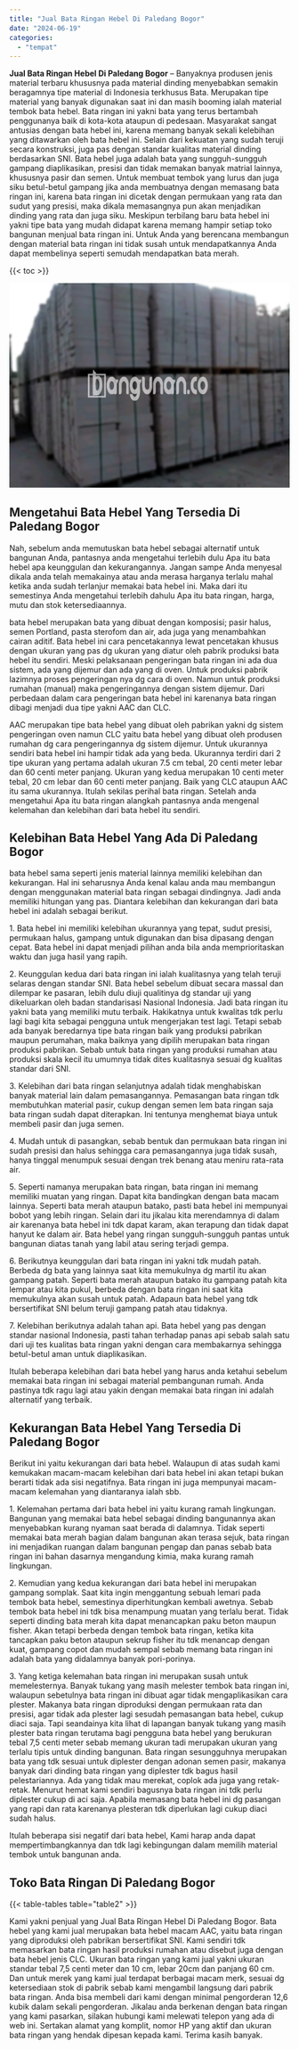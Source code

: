 ```yaml
---
title: "Jual Bata Ringan Hebel Di Paledang Bogor"
date: "2024-06-19"
categories: 
  - "tempat"
---
```


**Jual Bata Ringan Hebel Di Paledang Bogor** – Banyaknya produsen jenis material terbaru khususnya pada material dinding menyebabkan semakin beragamnya tipe material di Indonesia terkhusus Bata. Merupakan tipe material yang banyak digunakan saat ini dan masih booming ialah material tembok bata hebel. Bata ringan ini yakni bata yang terus bertambah penggunanya baik di kota-kota ataupun di pedesaan. Masyarakat sangat antusias dengan bata hebel ini, karena memang banyak sekali kelebihan yang ditawarkan oleh bata hebel ini. Selain dari kekuatan yang sudah teruji secara konstruksi, juga pas dengan standar kualitas material dinding berdasarkan SNI. Bata hebel juga adalah bata yang sungguh-sungguh gampang diaplikasikan, presisi dan tidak memakan banyak matrial lainnya, khususnya pasir dan semen. Untuk membuat tembok yang lurus dan juga siku betul-betul gampang jika anda membuatnya dengan memasang bata ringan ini, karena bata ringan ini dicetak dengan permukaan yang rata dan sudut yang presisi, maka dikala memasangnya pun akan menjadikan dinding yang rata dan juga siku. Meskipun terbilang baru bata hebel ini yakni tipe bata yang mudah didapat karena memang hampir setiap toko bangunan menjual bata ringan ini. Untuk Anda yang berencana membangun dengan material bata ringan ini tidak susah untuk mendapatkannya Anda dapat membelinya seperti semudah mendapatkan bata merah.

{{< toc >}}

![Jual Bata Ringan Hebel Di Paledang Bogor](/images/jual-hebel-murah-17.png)

## Mengetahui Bata Hebel Yang Tersedia Di Paledang Bogor

Nah, sebelum anda memutuskan bata hebel sebagai alternatif untuk bangunan Anda, pantasnya anda mengetahui terlebih dulu Apa itu bata hebel apa keunggulan dan kekurangannya. Jangan sampe Anda menyesal dikala anda telah memakainya atau anda merasa harganya terlalu mahal ketika anda sudah terlanjur memakai bata hebel ini. Maka dari itu semestinya Anda mengetahui terlebih dahulu Apa itu bata ringan, harga, mutu dan stok ketersediaannya.

bata hebel merupakan bata yang dibuat dengan komposisi; pasir halus, semen Portland, pasta sterofom dan air, ada juga yang menambahkan cairan aditif. Bata hebel ini cara pencetakannya lewat pencetakan khusus dengan ukuran yang pas dg ukuran yang diatur oleh pabrik produksi bata hebel itu sendiri. Meski pelaksanaan pengeringan bata ringan ini ada dua sistem, ada yang dijemur dan ada yang di oven. Untuk produksi pabrik lazimnya proses pengeringan nya dg cara di oven. Namun untuk produksi rumahan (manual) maka pengeringannya dengan sistem dijemur. Dari perbedaan dalam cara pengeringan bata hebel ini karenanya bata ringan dibagi menjadi dua tipe yakni AAC dan CLC.

AAC merupakan tipe bata hebel yang dibuat oleh pabrikan yakni dg sistem pengeringan oven namun CLC yaitu bata hebel yang dibuat oleh produsen rumahan dg cara pengeringannya dg sistem dijemur. Untuk ukurannya sendiri bata hebel ini hampir tidak ada yang beda. Ukurannya terdiri dari 2 tipe ukuran yang pertama adalah ukuran 7.5 cm tebal, 20 centi meter lebar dan 60 centi meter panjang. Ukuran yang kedua merupakan 10 centi meter tebal, 20 cm lebar dan 60 centi meter panjang. Baik yang CLC ataupun AAC itu sama ukurannya. Itulah sekilas perihal bata ringan. Setelah anda mengetahui Apa itu bata ringan alangkah pantasnya anda mengenal kelemahan dan kelebihan dari bata hebel itu sendiri.

## Kelebihan Bata Hebel Yang Ada Di Paledang Bogor

bata hebel sama seperti jenis material lainnya memiliki kelebihan dan kekurangan. Hal ini seharusnya Anda kenal kalau anda mau membangun dengan menggunakan material bata ringan sebagai dindingnya. Jadi anda memiliki hitungan yang pas. Diantara kelebihan dan kekurangan dari bata hebel ini adalah sebagai berikut.

1\. Bata hebel ini memiliki kelebihan ukurannya yang tepat, sudut presisi, permukaan halus, gampang untuk digunakan dan bisa dipasang dengan cepat. Bata hebel ini dapat menjadi pilihan anda bila anda memprioritaskan waktu dan juga hasil yang rapih.

2\. Keunggulan kedua dari bata ringan ini ialah kualitasnya yang telah teruji selaras dengan standar SNI. Bata hebel sebelum dibuat secara massal dan dilempar ke pasaran, lebih dulu diuji qualitinya dg standar uji yang dikeluarkan oleh badan standarisasi Nasional Indonesia. Jadi bata ringan itu yakni bata yang memiliki mutu terbaik. Hakikatnya untuk kwalitas tdk perlu lagi bagi kita sebagai pengguna untuk mengerjakan test lagi. Tetapi sebab ada banyak beredarnya tipe bata ringan baik yang produksi pabrikan maupun perumahan, maka baiknya yang dipilih merupakan bata ringan produksi pabrikan. Sebab untuk bata ringan yang produksi rumahan atau produksi skala kecil itu umumnya tidak dites kualitasnya sesuai dg kualitas standar dari SNI.

3\. Kelebihan dari bata ringan selanjutnya adalah tidak menghabiskan banyak material lain dalam pemasangannya. Pemasangan bata ringan tdk membutuhkan material pasir, cukup dengan semen lem bata ringan saja bata ringan sudah dapat diterapkan. Ini tentunya menghemat biaya untuk membeli pasir dan juga semen.

4\. Mudah untuk di pasangkan, sebab bentuk dan permukaan bata ringan ini sudah presisi dan halus sehingga cara pemasangannya juga tidak susah, hanya tinggal menumpuk sesuai dengan trek benang atau meniru rata-rata air.

5\. Seperti namanya merupakan bata ringan, bata ringan ini memang memiliki muatan yang ringan. Dapat kita bandingkan dengan bata macam lainnya. Seperti bata merah ataupun batako, pasti bata hebel ini mempunyai bobot yang lebih ringan. Selain dari itu jikalau kita merendamnya di dalam air karenanya bata hebel ini tdk dapat karam, akan terapung dan tidak dapat hanyut ke dalam air. Bata hebel yang ringan sungguh-sungguh pantas untuk bangunan diatas tanah yang labil atau sering terjadi gempa.

6\. Berikutnya keunggulan dari bata ringan ini yakni tdk mudah patah. Berbeda dg bata yang lainnya saat kita memukulnya dg martil itu akan gampang patah. Seperti bata merah ataupun batako itu gampang patah kita lempar atau kita pukul, berbeda dengan bata ringan ini saat kita memukulnya akan susah untuk patah. Adapaun bata hebel yang tdk bersertifikat SNI belum teruji gampang patah atau tidaknya.

7\. Kelebihan berikutnya adalah tahan api. Bata hebel yang pas dengan standar nasional Indonesia, pasti tahan terhadap panas api sebab salah satu dari uji tes kualitas bata ringan yakni dengan cara membakarnya sehingga betul-betul aman untuk diaplikasikan.

Itulah beberapa kelebihan dari bata hebel yang harus anda ketahui sebelum memakai bata ringan ini sebagai material pembangunan rumah. Anda pastinya tdk ragu lagi atau yakin dengan memakai bata ringan ini adalah alternatif yang terbaik.

## Kekurangan Bata Hebel Yang Tersedia Di Paledang Bogor

Berikut ini yaitu kekurangan dari bata hebel. Walaupun di atas sudah kami kemukakan macam-macam kelebihan dari bata hebel ini akan tetapi bukan berarti tidak ada sisi negatifnya. Bata ringan ini juga mempunyai macam-macam kelemahan yang diantaranya ialah sbb.

1\. Kelemahan pertama dari bata hebel ini yaitu kurang ramah lingkungan. Bangunan yang memakai bata hebel sebagai dinding bangunannya akan menyebabkan kurang nyaman saat berada di dalamnya. Tidak seperti memakai bata merah bagian dalam bangunan akan terasa sejuk, bata ringan ini menjadikan ruangan dalam bangunan pengap dan panas sebab bata ringan ini bahan dasarnya mengandung kimia, maka kurang ramah lingkungan.

2\. Kemudian yang kedua kekurangan dari bata hebel ini merupakan gampang somplak. Saat kita ingin menggantung sebuah lemari pada tembok bata hebel, semestinya diperhitungkan kembali awetnya. Sebab tembok bata hebel ini tdk bisa menampung muatan yang terlalu berat. Tidak seperti dinding bata merah kita dapat menancapkan paku beton maupun fisher. Akan tetapi berbeda dengan tembok bata ringan, ketika kita tancapkan paku beton ataupun sekrup fisher itu tdk menancap dengan kuat, gampang copot dan mudah sempal sebab memang bata ringan ini adalah bata yang didalamnya banyak pori-porinya.

3\. Yang ketiga kelemahan bata ringan ini merupakan susah untuk memelesternya. Banyak tukang yang masih melester tembok bata ringan ini, walaupun sebetulnya bata ringan ini dibuat agar tidak mengaplikasikan cara plester. Makanya bata ringan diproduksi dengan permukaan rata dan presisi, agar tidak ada plester lagi sesudah pemasangan bata hebel, cukup diaci saja. Tapi seandainya kita lihat di lapangan banyak tukang yang masih plester bata ringan terutama bagi pengguna bata hebel yang berukuran tebal 7,5 centi meter sebab memang ukuran tadi merupakan ukuran yang terlalu tipis untuk dinding bangunan. Bata ringan sesungguhnya merupakan bata yang tdk sesuai untuk diplester dengan adonan semen pasir, makanya banyak dari dinding bata ringan yang diplester tdk bagus hasil pelestariannya. Ada yang tidak mau merekat, coplok ada juga yang retak-retak. Menurut hemat kami sendiri bagusnya bata ringan ini tdk perlu diplester cukup di aci saja. Apabila memasang bata hebel ini dg pasangan yang rapi dan rata karenanya plesteran tdk diperlukan lagi cukup diaci sudah halus.

Itulah beberapa sisi negatif dari bata hebel, Kami harap anda dapat mempertimbangkannya dan tdk lagi kebingungan dalam memilih material tembok untuk bangunan anda.

## Toko Bata Ringan Di Paledang Bogor

{{< table-tables table="table2" >}}

Kami yakni penjual yang Jual Bata Ringan Hebel Di Paledang Bogor. Bata hebel yang kami jual merupakan bata hebel macam AAC, yaitu bata ringan yang diproduksi oleh pabrikan bersertifikat SNI. Kami sendiri tdk memasarkan bata ringan hasil produksi rumahan atau disebut juga dengan bata hebel jenis CLC. Ukuran bata ringan yang kami jual yakni ukuran standar tebal 7,5 centi meter dan 10 cm, lebar 20cm dan panjang 60 cm. Dan untuk merek yang kami jual terdapat berbagai macam merk, sesuai dg ketersediaan stok di pabrik sebab kami mengambil langsung dari pabrik bata ringan. Anda bisa membeli dari kami dengan minimal pengorderan 12,6 kubik dalam sekali pengorderan. Jikalau anda berkenan dengan bata ringan yang kami pasarkan, silakan hubungi kami melewati telepon yang ada di web ini. Sertakan alamat yang komplit, nomor HP yang aktif dan ukuran bata ringan yang hendak dipesan kepada kami. Terima kasih banyak.
